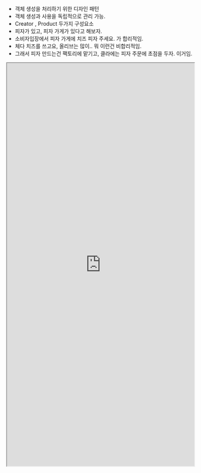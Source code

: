 - 객체 생성을 처리하기 위한 디자인 패턴
- 객체 생성과 사용을 독립적으로 관리 가능.
- Creator , Product 두가지 구성요소
- 피자가 있고, 피자 가게가 있다고 해보자.
- 소비자입장에서 피자 가게에 치즈 피자 주세요. 가 합리적임.
- 체다 치즈를 쓰고요, 올리브는 많이.. 뭐 이런건 비합리적임.
- 그래서 피자 만드는건 팩토리에 맡기고, 클라에는 피자 주문에 초점을 두자. 이거임.

<iframe src="https://sjh9708.tistory.com/111" width="100%" height="1080px"></iframe>
